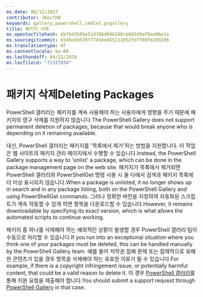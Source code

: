 ```yaml
---
ms.date: 06/12/2017
contributor: JKeithB
keywords: gallery,powershell,cmdlet,psgallery
title: 패키지 삭제
ms.openlocfilehash: 6bfb43b95e51d38bd606198cb8d2d9af0aa0be1e
ms.sourcegitcommit: 6545c60578f7745be015111052fd7769f8289296
ms.translationtype: HT
ms.contentlocale: ko-KR
ms.lasthandoff: 04/22/2020
ms.locfileid: "71327934"
---
```

# <a name="deleting-packages"></a><span data-ttu-id="534b2-103">패키지 삭제</span><span class="sxs-lookup"><span data-stu-id="534b2-103">Deleting Packages</span></span>

<span data-ttu-id="534b2-104">PowerShell 갤러리는 패키지를 계속 사용해야 하는 사용자에게 영향을 주기 때문에 패키지의 영구 삭제를 지원하지 않습니다.</span><span class="sxs-lookup"><span data-stu-id="534b2-104">The PowerShell Gallery does not support permanent deletion of packages, because that would break anyone who is depending on it remaining available.</span></span>

<span data-ttu-id="534b2-105">대신, PowerShell 갤러리는 패키지를 '목록에서 제거'하는 방법을 지원합니다. 이 작업은 웹 사이트의 패키지 관리 페이지에서 수행할 수 있습니다.</span><span class="sxs-lookup"><span data-stu-id="534b2-105">Instead, the PowerShell Gallery supports a way to 'unlist' a package, which can be done in the package management page on the web site.</span></span>
<span data-ttu-id="534b2-106">패키지가 목록에서 제거되면 PowerShell 갤러리와 PowerShellGet 명령 사용 시 둘 다에서 검색과 패키지 목록에 더 이상 표시되지 않습니다.</span><span class="sxs-lookup"><span data-stu-id="534b2-106">When a package is unlisted, it no longer shows up in search and in any package listing, both on the PowerShell Gallery and using PowerShellGet commands.</span></span>
<span data-ttu-id="534b2-107">그러나 정확한 버전을 지정하여 자동화된 스크립트가 계속 작동할 수 있게 하면 항목을 다운로드할 수 있습니다.</span><span class="sxs-lookup"><span data-stu-id="534b2-107">However, it remains downloadable by specifying its exact version, which is what allows the automated scripts to continue working.</span></span>

<span data-ttu-id="534b2-108">패키지 중 하나를 삭제해야 하는 예외적인 상황이 발생할 경우 PowerShell 갤러리 팀이 수동으로 처리할 수 있습니다.</span><span class="sxs-lookup"><span data-stu-id="534b2-108">If you run into an exceptional situation where you think one of your packages must be deleted, this can be handled manually by the PowerShell Gallery team.</span></span>
<span data-ttu-id="534b2-109">예를 들어 저작권 침해 문제 또는 잠재적으로 유해한 콘텐츠가 있을 경우 항목을 삭제해야 하는 유효한 이유가 될 수 있습니다.</span><span class="sxs-lookup"><span data-stu-id="534b2-109">For example, if there is a copyright infringement issue, or potentially harmful content, that could be a valid reason to delete it.</span></span>
<span data-ttu-id="534b2-110">이 경우 [PowerShell 갤러리](https://www.PowerShellGallery.com)를 통해 지원 요청을 제출해야 합니다.</span><span class="sxs-lookup"><span data-stu-id="534b2-110">You should submit a support request through [PowerShell Gallery](https://www.PowerShellGallery.com) in that case.</span></span>
